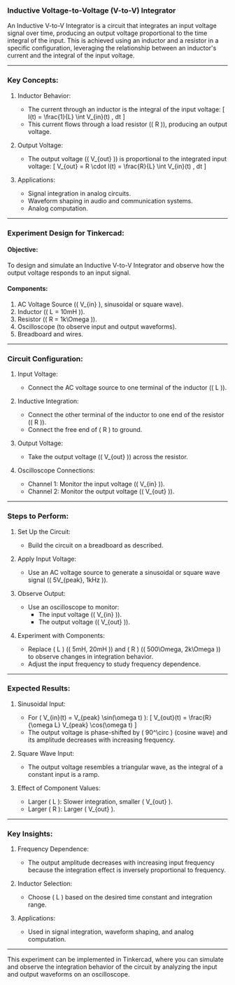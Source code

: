 ### Inductive Voltage-to-Voltage (V-to-V) Integrator

An Inductive V-to-V Integrator is a circuit that integrates an input voltage signal over time, producing an output voltage proportional to the time integral of the input. This is achieved using an inductor and a resistor in a specific configuration, leveraging the relationship between an inductor's current and the integral of the input voltage.

---

### Key Concepts:

1. Inductor Behavior:
   - The current through an inductor is the integral of the input voltage:
     \[
     I(t) = \frac{1}{L} \int V_{in}(t) \, dt
     \]
   - This current flows through a load resistor (\( R \)), producing an output voltage.

2. Output Voltage:
   - The output voltage (\( V_{out} \)) is proportional to the integrated input voltage:
     \[
     V_{out} = R \cdot I(t) = \frac{R}{L} \int V_{in}(t) \, dt
     \]

3. Applications:
   - Signal integration in analog circuits.
   - Waveform shaping in audio and communication systems.
   - Analog computation.

---

### Experiment Design for Tinkercad:

#### Objective:
To design and simulate an Inductive V-to-V Integrator and observe how the output voltage responds to an input signal.

#### Components:
1. AC Voltage Source (\( V_{in} \), sinusoidal or square wave).
2. Inductor (\( L = 10mH \)).
3. Resistor (\( R = 1k\Omega \)).
4. Oscilloscope (to observe input and output waveforms).
5. Breadboard and wires.

---

### Circuit Configuration:

1. Input Voltage:
   - Connect the AC voltage source to one terminal of the inductor (\( L \)).

2. Inductive Integration:
   - Connect the other terminal of the inductor to one end of the resistor (\( R \)).
   - Connect the free end of \( R \) to ground.

3. Output Voltage:
   - Take the output voltage (\( V_{out} \)) across the resistor.

4. Oscilloscope Connections:
   - Channel 1: Monitor the input voltage (\( V_{in} \)).
   - Channel 2: Monitor the output voltage (\( V_{out} \)).

---

### Steps to Perform:

1. Set Up the Circuit:
   - Build the circuit on a breadboard as described.

2. Apply Input Voltage:
   - Use an AC voltage source to generate a sinusoidal or square wave signal (\( 5V_{peak}, 1kHz \)).

3. Observe Output:
   - Use an oscilloscope to monitor:
     - The input voltage (\( V_{in} \)).
     - The output voltage (\( V_{out} \)).

4. Experiment with Components:
   - Replace \( L \) (\( 5mH, 20mH \)) and \( R \) (\( 500\Omega, 2k\Omega \)) to observe changes in integration behavior.
   - Adjust the input frequency to study frequency dependence.

---

### Expected Results:

1. Sinusoidal Input:
   - For \( V_{in}(t) = V_{peak} \sin(\omega t) \):
     \[
     V_{out}(t) = \frac{R}{\omega L} V_{peak} \cos(\omega t)
     \]
   - The output voltage is phase-shifted by \( 90^\circ \) (cosine wave) and its amplitude decreases with increasing frequency.

2. Square Wave Input:
   - The output voltage resembles a triangular wave, as the integral of a constant input is a ramp.

3. Effect of Component Values:
   - Larger \( L \): Slower integration, smaller \( V_{out} \).
   - Larger \( R \): Larger \( V_{out} \).

---

### Key Insights:

1. Frequency Dependence:
   - The output amplitude decreases with increasing input frequency because the integration effect is inversely proportional to frequency.

2. Inductor Selection:
   - Choose \( L \) based on the desired time constant and integration range.

3. Applications:
   - Used in signal integration, waveform shaping, and analog computation.

---

This experiment can be implemented in Tinkercad, where you can simulate and observe the integration behavior of the circuit by analyzing the input and output waveforms on an oscilloscope.
